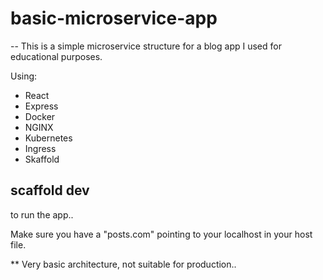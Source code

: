 # basic-microservice-app

-- This is a simple microservice structure for a blog app I used for educational purposes.

Using:
  - React
  - Express
  - Docker
  - NGINX
  - Kubernetes
  - Ingress
  - Skaffold


## scaffold dev
to run the app..

Make sure you have a "posts.com" pointing to your localhost in your host file.

** Very basic architecture, not suitable for production..
